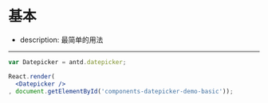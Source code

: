 # 基本

- description: 最简单的用法

---

````jsx
var Datepicker = antd.datepicker;

React.render(
  <Datepicker />
, document.getElementById('components-datepicker-demo-basic'));
````
